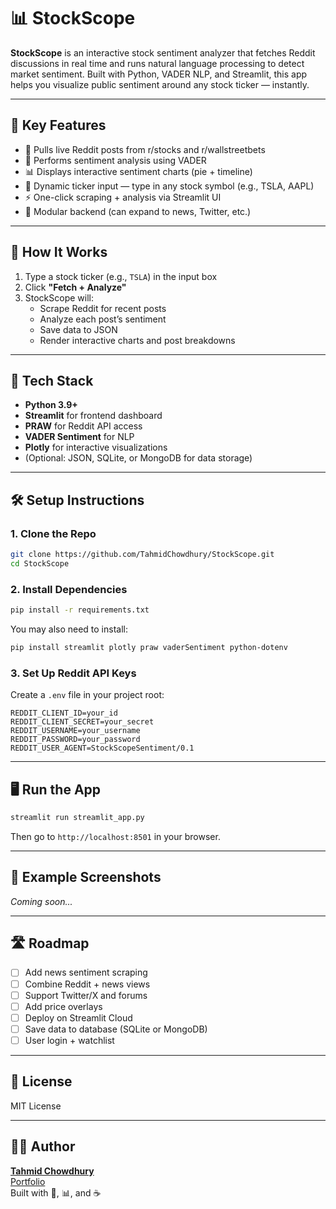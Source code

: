 
# 📊 StockScope

**StockScope** is an interactive stock sentiment analyzer that fetches Reddit discussions in real time and runs natural language processing to detect market sentiment. Built with Python, VADER NLP, and Streamlit, this app helps you visualize public sentiment around any stock ticker — instantly.

---

## 🧠 Key Features

- 🔎 Pulls live Reddit posts from r/stocks and r/wallstreetbets
- 💬 Performs sentiment analysis using VADER
- 📊 Displays interactive sentiment charts (pie + timeline)
- 🧵 Dynamic ticker input — type in any stock symbol (e.g., TSLA, AAPL)
- ⚡ One-click scraping + analysis via Streamlit UI
- 🧩 Modular backend (can expand to news, Twitter, etc.)

---

## 🚀 How It Works

1. Type a stock ticker (e.g., `TSLA`) in the input box
2. Click **"Fetch + Analyze"**
3. StockScope will:
   - Scrape Reddit for recent posts
   - Analyze each post’s sentiment
   - Save data to JSON
   - Render interactive charts and post breakdowns

---

## 🧰 Tech Stack

- **Python 3.9+**
- **Streamlit** for frontend dashboard
- **PRAW** for Reddit API access
- **VADER Sentiment** for NLP
- **Plotly** for interactive visualizations
- (Optional: JSON, SQLite, or MongoDB for data storage)

---

## 🛠️ Setup Instructions

### 1. Clone the Repo

```bash
git clone https://github.com/TahmidChowdhury/StockScope.git
cd StockScope
```

### 2. Install Dependencies

```bash
pip install -r requirements.txt
```

You may also need to install:

```bash
pip install streamlit plotly praw vaderSentiment python-dotenv
```

### 3. Set Up Reddit API Keys

Create a `.env` file in your project root:

```
REDDIT_CLIENT_ID=your_id
REDDIT_CLIENT_SECRET=your_secret
REDDIT_USERNAME=your_username
REDDIT_PASSWORD=your_password
REDDIT_USER_AGENT=StockScopeSentiment/0.1
```

---

## 🖥️ Run the App

```bash
streamlit run streamlit_app.py
```

Then go to `http://localhost:8501` in your browser.

---

## 🧪 Example Screenshots

*Coming soon...*

---

## 🛣️ Roadmap

- [ ] Add news sentiment scraping
- [ ] Combine Reddit + news views
- [ ] Support Twitter/X and forums
- [ ] Add price overlays
- [ ] Deploy on Streamlit Cloud
- [ ] Save data to database (SQLite or MongoDB)
- [ ] User login + watchlist

---

## 📄 License

MIT License

---

## 👨‍💻 Author

**[Tahmid Chowdhury](https://github.com/TahmidChowdhury)**  
[Portfolio](https://tahmidchowdhury.github.io/)  
Built with 🧠, 📊, and ☕️
